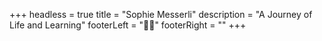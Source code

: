 +++
headless = true
title = "Sophie Messerli"
description = "A Journey of Life and Learning"
footerLeft = "🍦✨"
footerRight = ""
+++
